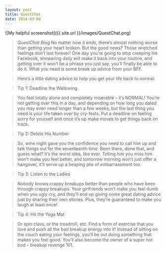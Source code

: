```yaml
---
layout: post
title: QuestChat
date: 2014-03-08
---
```


![My helpful screenshot]({{ site.url }}/images/QuestChat.png)


> *QuestChat Blog* 
>No matter how it ends, there’s almost nothing worse than getting your heart broken. But the good news? Those wretched feelings don’t last forever! One day you’re going to stop creeping his Facebook, showering daily will make it back into your routine, and getting over it won’t be a phrase you just say, you’ll finally be able to do it. What you need is some break up advice from your BFF.

> Here’s a little dating advice to help you get your life back to normal:

> Tip 1: Deadline the Wallowing

>You feel totally alone and completely miserable – it’s NORMAL! You’re not getting over this in a day, and depending on how long you dated you may even need longer than a few weeks, but the last thing you need is your life taken over by cry-fests. Put a deadline on feeling sorry for yourself and once it’s up make moves to get things back on track.

> Tip 2: Delete His Number

>So, wine night gave you the confidence you need to call him up and talk things out for the seventeenth time. Been there, done that, and guess what? It’s the worst idea, like ever. Telling him you miss him won’t make you feel better, and tomorrow morning won’t just offer a hangover, it’ll serve up a heaping pile of embarrassment too.

> Tip 3: Listen to the Ladies

>Nobody knows crappy breakups better than people who have been through crappy breakups. Your girlfriends won’t make you feel dumb when you ugly cry, and they’ll end up giving some great dating advice just by sharing their own stories. Plus, they’re guaranteed to make you laugh at least once!

> Tip 4: Hit the Yoga Mat

>Or spin class, or the treadmill, etc. Find a form of exercise that you love and push all the bad breakup energy into it! Instead of sitting on the couch eating your feelings, you’ll be out doing something that makes you feel good. You’ll also become the owner of a super hot bod – breakup revenge 101.

